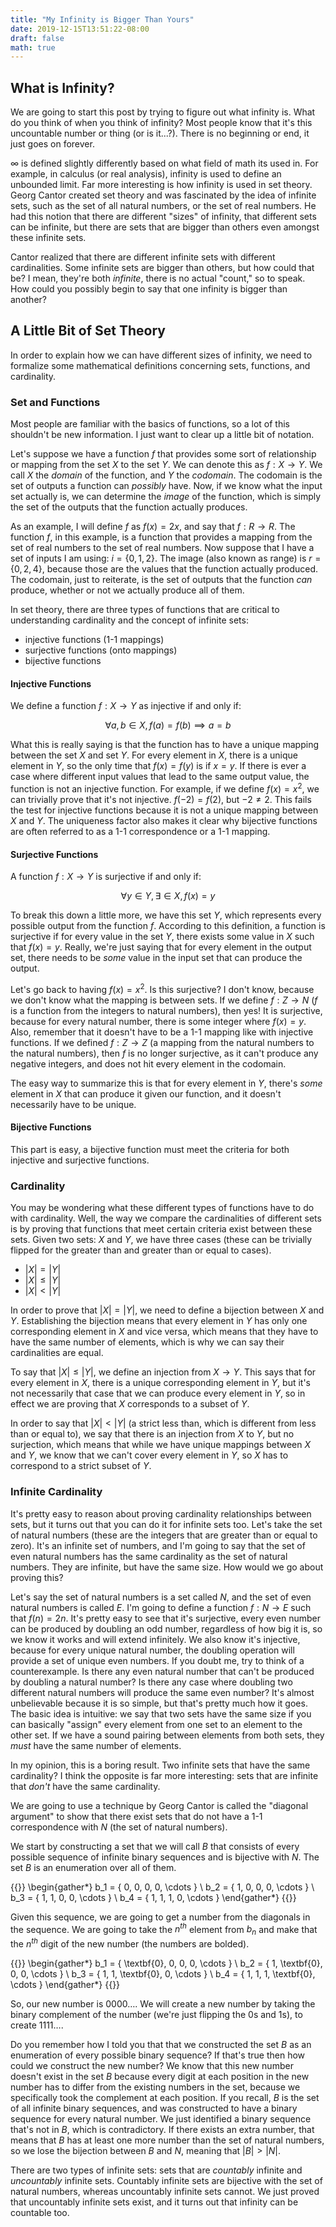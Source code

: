 ```yaml
---
title: "My Infinity is Bigger Than Yours"
date: 2019-12-15T13:51:22-08:00
draft: false
math: true
---
```


## What is Infinity?

We are going to start this post by trying to figure out what infinity is. What
do you think of when you think of infinity? Most people know that it's this
uncountable number or thing (or is it...?). There is no beginning or end, it
just goes on forever.

$\infty$ is defined slightly differently based on what field of math its used
in. For example, in calculus (or real analysis), infinity is used to define an
unbounded limit. Far more interesting is how infinity is used in set theory.
Georg Cantor created set theory and was fascinated by the idea of infinite
sets, such as the set of all natural numbers, or the set of real numbers. He
had this notion that there are different "sizes" of infinity, that different
sets can be infinite, but there are sets that are bigger than others even
amongst these infinite sets.

Cantor realized that there are different infinite sets with different
cardinalities. Some infinite sets are bigger than others, but how could that
be? I mean, they're both *infinite*, there is no actual "count," so to speak.
How could you possibly begin to say that one infinity is bigger than another?

## A Little Bit of Set Theory

In order to explain how we can have different sizes of infinity, we need to
formalize some mathematical definitions concerning sets, functions, and
cardinality.

### Set and Functions

Most people are familiar with the basics of functions, so a lot of this
shouldn't be new information. I just want to clear up a little bit of notation.

Let's suppose we have a function $f$ that provides some sort of relationship
or mapping from the set $X$ to the set $Y$. We can denote this as $f: X
\to Y$. We call $X$ the *domain* of the function, and $Y$ the *codomain*.
The codomain is the set of outputs a function can *possibly* have. Now, if we
know what the input set actually is, we can determine the *image* of the
function, which is simply the set of the outputs that the function actually
produces.

As an example, I will define $f$ as $f(x) = 2x$, and say that $f: R \to
R$. The function $f$, in this example, is a function that provides a mapping
from the set of real numbers to the set of real numbers. Now suppose that I
have a set of inputs I am using: $i = \{0, 1, 2\}$. The image (also known as
range) is $r = \{0, 2, 4\}$, because those are the values that the function
actually produced.  The codomain, just to reiterate, is the set of outputs that
the function *can* produce, whether or not we actually produce all of them.

In set theory, there are three types of functions that are critical to
understanding cardinality and the concept of infinite sets:

- injective functions (1-1 mappings)
- surjective functions (onto mappings)
- bijective functions

#### Injective Functions

We define a function $f: X \to Y$ as injective if and only if:

$$
\forall a, b \in X, f(a) = f(b) \implies a = b
$$

What this is really saying is that the function has to have a unique mapping
between the set $X$ and set $Y$. For every element in $X$, there is a
unique element in $Y$, so the only time that $f(x) = f(y)$ is if $x = y$.
If there is ever a case where different input values that lead to the same
output value, the function is not an injective function. For example, if we
define $f(x) = x^2$, we can trivially prove that it's not injective.  $f(-2)
= f(2)$, but $-2 \neq 2$. This fails the test for injective functions
because it is not a unique mapping between $X$ and $Y$. The uniqueness
factor also makes it clear why bijective functions are often referred to as a
1-1 correspondence or a 1-1 mapping.

#### Surjective Functions

A function $f: X \to Y$ is surjective if and only if:

$$
\forall y \in Y, \exists \in X, f(x) = y
$$

To break this down a little more, we have this set $Y$, which represents
every possible output from the function $f$. According to this definition,
a function is surjective if for every value in the set $Y$, there exists some
value in $X$ such that $f(x) = y$. Really, we're just saying that for every
element in the output set, there needs to be *some* value in the input set that
can produce the output.

Let's go back to having $f(x) = x^2$. Is this surjective? I don't know,
because we don't know what the mapping is between sets. If we define $f: Z \to
N$ ($f$ is a function from the integers to natural numbers), then yes! It is
surjective, because for every natural number, there is some integer where
$f(x) = y$. Also, remember that it doesn't have to be a 1-1 mapping like with
injective functions. If we defined $f: Z \to Z$ (a mapping from the natural
numbers to the natural numbers), then $f$ is no longer surjective, as it
can't produce any negative integers, and does not hit every element in the
codomain.

The easy way to summarize this is that for every element in $Y$, there's
*some* element in $X$ that can produce it given our function, and it doesn't
necessarily have to be unique.

#### Bijective Functions

This part is easy, a bijective function must meet the criteria for both
injective and surjective functions.

### Cardinality

You may be wondering what these different types of functions have to do with
cardinality. Well, the way we compare the cardinalities of different sets is by
proving that functions that meet certain criteria exist between these sets.
Given two sets: $X$ and $Y$, we have three cases (these can be trivially
flipped for the greater than and greater than or equal to cases).

* $|X| = |Y|$
* $|X| \leq |Y|$
* $|X| < |Y|$

In order to prove that $|X| = |Y|$, we need to define a bijection between
$X$ and $Y$. Establishing the bijection means that every element in $Y$
has only one corresponding element in $X$ and vice versa, which means that
they have to have the same number of elements, which is why we can say their
cardinalities are equal.

To say that $|X| \leq |Y|$, we define an injection from $X
\to Y$. This says that for every element in $X$, there is a unique
corresponding element in $Y$, but it's not necessarily that case that we can
produce every element in $Y$, so in effect we are proving that $X$
corresponds to a subset of $Y$.

In order to say that $|X| < |Y|$ (a strict less than, which is
different from less than or equal to), we say that there is an injection from
$X$ to $Y$, but no surjection, which means that while we have unique
mappings between $X$ and $Y$, we know that we can't cover every element in
$Y$, so $X$ has to correspond to a strict subset of $Y$.

### Infinite Cardinality

It's pretty easy to reason about proving cardinality relationships between
sets, but it turns out that you can do it for infinite sets too. Let's take the
set of natural numbers (these are the integers that are greater than or equal
to zero). It's an infinite set of numbers, and I'm going to say that the set of
even natural numbers has the same cardinality as the set of natural numbers.
They are infinite, but have the same size. How would we go about proving this?

Let's say the set of natural numbers is a set called $N$, and the set of even
natural numbers is called $E$. I'm going to define a function $f: N \to E$
such that $f(n) = 2n$. It's pretty easy to see that it's surjective, every
even number can be produced by doubling an odd number, regardless of how big it
is, so we know it works and will extend infinitely. We also know it's
injective, because for every unique natural number, the doubling operation will
provide a set of unique even numbers. If you doubt me, try to think of a
counterexample. Is there any even natural number that can't be produced by
doubling a natural number? Is there any case where doubling two different
natural numbers will produce the same even number? It's almost unbelievable
because it is so simple, but that's pretty much how it goes. The basic idea is
intuitive: we say that two sets have the same size if you can basically
"assign" every element from one set to an element to the other set. If we have
a sound pairing between elements from both sets, they *must* have the same
number of elements.

In my opinion, this is a boring result. Two infinite sets that have the same
cardinality? I think the opposite is far more interesting: sets that are
infinite that *don't* have the same cardinality.

We are going to use a technique by Georg Cantor is called the "diagonal
argument" to show that there exist sets that do not have a 1-1 correspondence
with $N$ (the set of natural numbers).

We start by constructing a set that we will call $B$ that consists of every
possible sequence of infinite binary sequences and is bijective with $N$. The
set $B$ is an enumeration over all of them.

{{<katex display>}}
\begin{gather*}
b_1 = \{ 0, 0, 0, 0, \cdots \} \\
b_2 = \{ 1, 0, 0, 0, \cdots \} \\
b_3 = \{ 1, 1, 0, 0, \cdots \} \\
b_4 = \{ 1, 1, 1, 0, \cdots \}
\end{gather*}
{{</katex>}}

Given this sequence, we are going to get a number from the diagonals in the
sequence. We are going to take the $n^{th}$ element from $b_n$ and make
that the $n^{th}$ digit of the new number (the numbers are bolded).

{{<katex display>}}
\begin{gather*}
b_1 = \{ \textbf{0}, 0, 0, 0, \cdots \} \\
b_2 = \{ 1, \textbf{0}, 0, 0, \cdots \} \\
b_3 = \{ 1, 1, \textbf{0}, 0, \cdots \} \\
b_4 = \{ 1, 1, 1, \textbf{0}, \cdots \}
\end{gather*}
{{</katex>}}

So, our new number is $0000 \dots$. We will create a new number by taking the
binary complement of the number (we're just flipping the 0s and 1s), to create
$1111 \dots$.

Do you remember how I told you that that we constructed the set $B$ as an
enumeration of every possible binary sequence? If that's true then how could we
construct the new number? We know that this new number doesn't exist in the set
$B$ because every digit at each position in the new number has to differ from
the existing numbers in the set, because we specifically took the complement at
each position. If you recall, $B$ is the set of all infinite binary
sequences, and was constructed to have a binary sequence for every natural
number. We just identified a binary sequence that's not in $B$, which is
contradictory. If there exists an extra number, that means that $B$ has at
least one more number than the set of natural numbers, so we lose the bijection
between $B$ and $N$, meaning that $|B| > |N|$.

There are two types of infinite sets: sets that are *countably* infinite and
*uncountably* infinite sets. Countably infinite sets are bijective with the set
of natural numbers, whereas uncountably infinite sets cannot. We just proved
that uncountably infinite sets exist, and it turns out that infinity can be
countable too.
